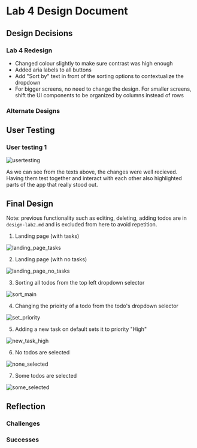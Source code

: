 # Lab 4 Design Document

## Design Decisions
### Lab 4 Redesign

- Changed colour slightly to make sure contrast was high enough
- Added aria labels to all buttons
- Add "Sort by" text in front of the sorting options to contextualize the dropdown
- For bigger screens, no need to change the design. For smaller screens, shift the UI components to be organized by columns instead of rows

### Alternate Designs


## User Testing


### User testing 1

![usertesting](images/usertest_3.png)

As we can see from the texts above, the changes were well recieved. Having them test together and interact with each other also highlighted parts of the app that really stood out.

## Final Design
Note: previous functionality such as editing, deleting, adding todos are in `design-lab2.md` and is excluded from here to avoid repetition.

1. Landing page (with tasks)

![landing_page_tasks](images/one.png)

2. Landing page (with no tasks)

![landing_page_no_tasks](images/two.png)

3. Sorting all todos from the top left dropdown selector

![sort_main](images/three.png)

4. Changing the prioirty of a todo from the todo's dropdown selector

![set_priority](images/four.png)

5. Adding a new task on default sets it to priority "High"

![new_task_high](images/five.png)

6. No todos are selected

![none_selected](images/six.png)

7. Some todos are selected

![some_selected](images/seven.png)

## Reflection
### Challenges


### Successes

